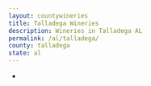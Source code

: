 ```yaml
---
layout: countywineries
title: Talladega Wineries
description: Wineries in Talladega AL
permalink: /al/talladega/
county: talladega
state: al
---
```

-
